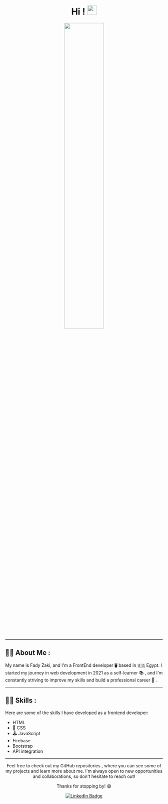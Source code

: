 <div id="header" align="center">
  <h1>
    Hi !
    <img src="https://media.giphy.com/media/hvRJCLFzcasrR4ia7z/giphy.gif" width="30px"/>
  </h1>
    <img src="https://media.giphy.com/media/v1.Y2lkPTc5MGI3NjExMTYyYTEzNjY2MjIxMDA5MzQ1ZDY3MzAxZmM0YmI4NzE4MzdjZWM5MSZjdD1n/f3iwJFOVOwuy7K6FFw/giphy.gif" width="50%">
</div>

---

## :man_technologist: About Me :
My name is Fady Zaki, and I'm a FrontEnd developer :desktop_computer: based in :egypt: Egypt. I started my journey in web development in 2021 as a self-learner :books: , and I'm constantly striving to improve my skills and build a professional career :rocket: .

---

## :astronaut: Skills :
Here are some of the skills I have developed as a frontend developer:

- HTML
- :art: CSS
- :joystick: JavaScript
- Firebase
- Bootstrap
- API integration

---

<div id="footer" align="center">
Feel free to check out my GitHub repositories , where you can see some of my projects and learn more about me. I'm always open to new opportunities and collaborations, so don't hesitate to reach out!

Thanks for stopping by! :smile:
  <div>
    <a href="https://www.linkedin.com/in/fady-zaki-944a71229/" target="_blank">
      <img src="https://img.shields.io/badge/LinkedIn-blue?style=for-the-badge&logo=linkedin&logoColor=white" alt="LinkedIn Badge"/>
    </a>
  </div>
</div>
